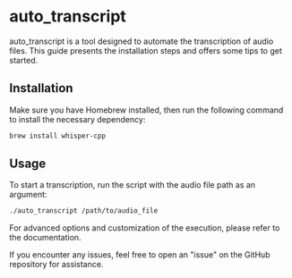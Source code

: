 # auto_transcript

auto_transcript is a tool designed to automate the transcription of audio files. This guide presents the installation steps and offers some tips to get started.

## Installation

Make sure you have Homebrew installed, then run the following command to install the necessary dependency:

```bash
brew install whisper-cpp
```

## Usage

To start a transcription, run the script with the audio file path as an argument:

```bash
./auto_transcript /path/to/audio_file
```

For advanced options and customization of the execution, please refer to the documentation.

If you encounter any issues, feel free to open an "issue" on the GitHub repository for assistance.